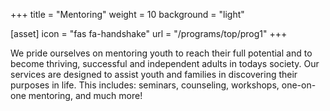 +++
title = "Mentoring"
weight = 10
background = "light"

[asset]
  icon = "fas fa-handshake"
  url = "/programs/top/prog1"
+++

We pride ourselves on mentoring youth to reach their full potential and to become thriving, successful and independent adults in todays society.  Our services are designed to assist youth and families in discovering their purposes in life. This includes: seminars, counseling, workshops, one-on-one mentoring, and much more!